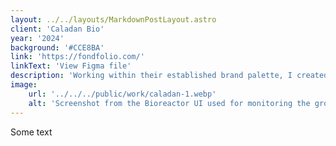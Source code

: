 ```yaml
---
layout: ../../layouts/MarkdownPostLayout.astro
client: 'Caladan Bio'
year: '2024'
background: '#CCE8BA'
link: 'https://fondfolio.com/'
linkText: 'View Figma file'
description: 'Working within their established brand palette, I created a UI design system for the app that powers their desktop bio reactors.'
image:
    url: '../../../public/work/caladan-1.webp'
    alt: 'Screenshot from the Bioreactor UI used for monitoring the growth of cell cultures.'
---
```

Some text